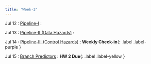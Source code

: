 ```yaml
---
title: 'Week-3' 
---
```



Jul 12
: [Pipeline-I](#)
  : [](#)

Jul 13
: [Pipeline-II (Data Hazards)](#)
  : 

Jul 14
: [Pipeline-III (Control Hazards)](#)
  : **Weekly Check-in**{: .label .label-purple }

Jul 15
: [Branch Predictors](#)
  : [](#)**HW 2 Due**{: .label .label-yellow }


